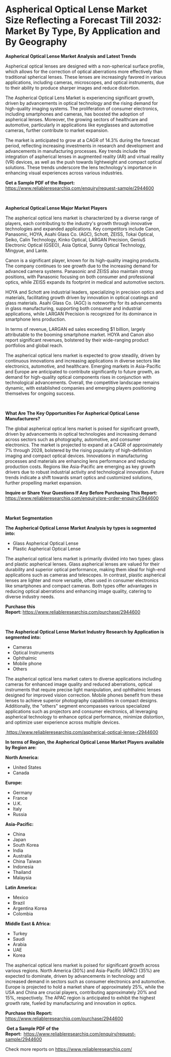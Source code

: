 <p><h1>Aspherical Optical Lense Market Size Reflecting a Forecast Till 2032: Market By Type, By Application and By Geography</h1></p><p><strong>Aspherical Optical Lense Market Analysis and Latest Trends</strong></p>
<p><p>Aspherical optical lenses are designed with a non-spherical surface profile, which allows for the correction of optical aberrations more effectively than traditional spherical lenses. These lenses are increasingly favored in various applications, including cameras, microscopes, and optical instruments, due to their ability to produce sharper images and reduce distortion. </p><p>The Aspherical Optical Lens Market is experiencing significant growth, driven by advancements in optical technology and the rising demand for high-quality imaging systems. The proliferation of consumer electronics, including smartphones and cameras, has boosted the adoption of aspherical lenses. Moreover, the growing sectors of healthcare and automotive, particularly in applications like eyeglasses and automotive cameras, further contribute to market expansion.</p><p>The market is anticipated to grow at a CAGR of 14.3% during the forecast period, reflecting increasing investments in research and development and advancements in manufacturing processes. Key trends include the integration of aspherical lenses in augmented reality (AR) and virtual reality (VR) devices, as well as the push towards lightweight and compact optical solutions. These trends underscore the lens technology's importance in enhancing visual experiences across various industries.</p></p>
<p><strong>Get a Sample PDF of the Report:&nbsp;</strong> <a href="https://www.reliableresearchiq.com/enquiry/request-sample/2944600?utm_campaign=2292&utm_medium=2&utm_source=Github&utm_content=ia&utm_term=11032025&utm_id=aspherical-optical-lense">https://www.reliableresearchiq.com/enquiry/request-sample/2944600</a></p>
<p>&nbsp;</p>
<p><strong>Aspherical Optical Lense Major Market Players</strong></p>
<p><p>The aspherical optical lens market is characterized by a diverse range of players, each contributing to the industry's growth through innovative technologies and expanded applications. Key competitors include Canon, Panasonic, HOYA, Asahi Glass Co. (AGC), Schott, ZEISS, Tokai Optical, Seiko, Calin Technology, Kinko Optical, LARGAN Precision, GeniuS Electronic Optical (GSEO), Asia Optical, Sunny Optical Technology, Mingyue, and Lante.</p><p>Canon is a significant player, known for its high-quality imaging products. The company continues to see growth due to the increasing demand for advanced camera systems. Panasonic and ZEISS also maintain strong positions, with Panasonic focusing on both consumer and professional optics, while ZEISS expands its footprint in medical and automotive sectors.</p><p>HOYA and Schott are industrial leaders, specializing in precision optics and materials, facilitating growth driven by innovation in optical coatings and glass materials. Asahi Glass Co. (AGC) is noteworthy for its advancements in glass manufacturing, supporting both consumer and industrial applications, while LARGAN Precision is recognized for its dominance in smartphone lens production.</p><p>In terms of revenue, LARGAN ed sales exceeding $1 billion, largely attributable to the booming smartphone market. HOYA and Canon also report significant revenues, bolstered by their wide-ranging product portfolios and global reach.</p><p>The aspherical optical lens market is expected to grow steadily, driven by continuous innovations and increasing applications in diverse sectors like electronics, automotive, and healthcare. Emerging markets in Asia-Pacific and Europe are anticipated to contribute significantly to future growth, as demand for high-quality optical components rises in conjunction with technological advancements. Overall, the competitive landscape remains dynamic, with established companies and emerging players positioning themselves for ongoing success.</p></p>
<p>&nbsp;</p>
<p><strong>What Are The Key Opportunities For Aspherical Optical Lense Manufacturers?</strong></p>
<p><p>The global aspherical optical lens market is poised for significant growth, driven by advancements in optical technologies and increasing demand across sectors such as photography, automotive, and consumer electronics. The market is projected to expand at a CAGR of approximately 7% through 2028, bolstered by the rising popularity of high-definition imaging and compact optical devices. Innovations in manufacturing processes and materials are enhancing lens performance and reducing production costs. Regions like Asia-Pacific are emerging as key growth drivers due to robust industrial activity and technological innovation. Future trends indicate a shift towards smart optics and customized solutions, further propelling market expansion.</p></p>
<p><strong>Inquire or Share Your Questions If Any Before Purchasing This Report:</strong> <a href="https://www.reliableresearchiq.com/enquiry/pre-order-enquiry/2944600?utm_campaign=2292&utm_medium=2&utm_source=Github&utm_content=ia&utm_term=11032025&utm_id=aspherical-optical-lense">https://www.reliableresearchiq.com/enquiry/pre-order-enquiry/2944600</a></p>
<p>&nbsp;</p>
<p><strong>Market Segmentation</strong></p>
<p><strong>The Aspherical Optical Lense Market Analysis by types is segmented into:</strong></p>
<p><ul><li>Glass Aspherical Optical Lense</li><li>Plastic Aspherical Optical Lense</li></ul></p>
<p><p>The aspherical optical lens market is primarily divided into two types: glass and plastic aspherical lenses. Glass aspherical lenses are valued for their durability and superior optical performance, making them ideal for high-end applications such as cameras and telescopes. In contrast, plastic aspherical lenses are lighter and more versatile, often used in consumer electronics like smartphones and compact cameras. Both types offer advantages in reducing optical aberrations and enhancing image quality, catering to diverse industry needs.</p></p>
<p><strong>Purchase this Report:&nbsp;</strong><a href="https://www.reliableresearchiq.com/purchase/2944600?utm_campaign=2292&utm_medium=2&utm_source=Github&utm_content=ia&utm_term=11032025&utm_id=aspherical-optical-lense">https://www.reliableresearchiq.com/purchase/2944600</a></p>
<p>&nbsp;</p>
<p><strong>The Aspherical Optical Lense Market Industry Research by Application is segmented into:</strong></p>
<p><ul><li>Cameras</li><li>Optical Instruments</li><li>Ophthalmic</li><li>Mobile phone</li><li>Others</li></ul></p>
<p><p>The aspherical optical lens market caters to diverse applications including cameras for enhanced image quality and reduced aberrations, optical instruments that require precise light manipulation, and ophthalmic lenses designed for improved vision correction. Mobile phones benefit from these lenses to achieve superior photography capabilities in compact designs. Additionally, the "others" segment encompasses various specialized applications such as projectors and consumer electronics, all leveraging aspherical technology to enhance optical performance, minimize distortion, and optimize user experience across multiple devices.</p></p>
<p><a href="https://www.reliableresearchiq.com/aspherical-optical-lense-r2944600?utm_campaign=2292&utm_medium=2&utm_source=Github&utm_content=ia&utm_term=11032025&utm_id=aspherical-optical-lense">&nbsp;https://www.reliableresearchiq.com/aspherical-optical-lense-r2944600</a></p>
<p><strong>In terms of Region, the Aspherical Optical Lense Market Players available by Region are:</strong></p>
<p>
    <p> <strong> North America: </strong>
        <ul>
            <li>United States</li>
            <li>Canada</li>
        </ul>
        </p> 
    <p> <strong> Europe: </strong>
        <ul>
            <li>Germany</li>
            <li>France</li>
            <li>U.K.</li>
            <li>Italy</li>
            <li>Russia</li>
        </ul>
        </p> 
    <p> <strong> Asia-Pacific: </strong>
        <ul>
            <li>China</li>
            <li>Japan</li>
            <li>South Korea</li>
            <li>India</li>
            <li>Australia</li>
            <li>China Taiwan</li>
            <li>Indonesia</li>
            <li>Thailand</li>
            <li>Malaysia</li>
        </ul>
        </p> 
    <p> <strong> Latin America: </strong>
        <ul>
            <li>Mexico</li>
            <li>Brazil</li>
            <li>Argentina Korea</li>
            <li>Colombia</li>
        </ul>
        </p> 
    <p> <strong> Middle East & Africa: </strong>
        <ul>
            <li>Turkey</li>
            <li>Saudi</li>
            <li>Arabia</li>
            <li>UAE</li>
            <li>Korea</li>
        </ul>
    </p>
    </p>
<p><p>The aspherical optical lens market is poised for significant growth across various regions. North America (30%) and Asia-Pacific (APAC) (35%) are expected to dominate, driven by advancements in technology and increased demand in sectors such as consumer electronics and automotive. Europe is projected to hold a market share of approximately 25%, while the USA and China are crucial players, contributing approximately 20% and 15%, respectively. The APAC region is anticipated to exhibit the highest growth rate, fueled by manufacturing and innovation in optics.</p></p>
<p><strong>Purchase this Report: </strong><a href="https://www.reliableresearchiq.com/purchase/2944600?utm_campaign=2292&utm_medium=2&utm_source=Github&utm_content=ia&utm_term=11032025&utm_id=aspherical-optical-lense">https://www.reliableresearchiq.com/purchase/2944600</a></p>
<p>&nbsp;<strong>Get a Sample PDF of the Report:&nbsp;&nbsp;</strong><a href="https://www.reliableresearchiq.com/enquiry/request-sample/2944600?utm_campaign=2292&utm_medium=2&utm_source=Github&utm_content=ia&utm_term=11032025&utm_id=aspherical-optical-lense">https://www.reliableresearchiq.com/enquiry/request-sample/2944600</a></p>
<p><strong></strong></p>
<p>Check more reports on <a href="https://www.reliableresearchiq.com/?utm_campaign=2292&utm_medium=2&utm_source=Github&utm_content=ia&utm_term=11032025&utm_id=aspherical-optical-lense">https://www.reliableresearchiq.com/</a></p>